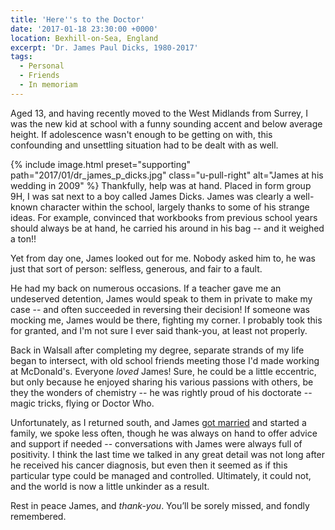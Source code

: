 ```yaml
---
title: 'Here''s to the Doctor'
date: '2017-01-18 23:30:00 +0000'
location: Bexhill-on-Sea, England
excerpt: 'Dr. James Paul Dicks, 1980-2017'
tags:
  - Personal
  - Friends
  - In memoriam
---
```

Aged 13, and having recently moved to the West Midlands from Surrey, I was the new kid at school with a funny sounding accent and below average height. If adolescence wasn't enough to be getting on with, this confounding and unsettling situation had to be dealt with as well.

{% include image.html preset="supporting" path="2017/01/dr_james_p_dicks.jpg" class="u-pull-right" alt="James at his wedding in 2009" %} Thankfully, help was at hand. Placed in form group 9H, I was sat next to a boy called James Dicks. James was clearly a well-known character within the school, largely thanks to some of his strange ideas. For example, convinced that workbooks from previous school years should always be at hand, he carried his around in his bag -- and it weighed a ton!!

Yet from day one, James looked out for me. Nobody asked him to, he was just that sort of person: selfless, generous, and fair to a fault.

He had my back on numerous occasions. If a teacher gave me an undeserved detention, James would speak to them in private to make my case -- and often succeeded in reversing their decision! If someone was mocking me, James would be there, fighting my corner. I probably took this for granted, and I'm not sure I ever said thank-you, at least not properly.

Back in Walsall after completing my degree, separate strands of my life began to intersect, with old school friends meeting those I'd made working at McDonald's. Everyone *loved* James! Sure, he could be a little eccentric, but only because he enjoyed sharing his various passions with others, be they the wonders of chemistry -- he was rightly proud of his doctorate -- magic tricks, flying or Doctor Who.

Unfortunately, as I returned south, and James [got married](https://www.flickr.com/photos/paulrobertlloyd/albums/72157622839452169) and started a family, we spoke less often, though he was always on hand to offer advice and support if needed -- conversations with James were always full of positivity. I think the last time we talked in any great detail was not long after he received his cancer diagnosis, but even then it seemed as if this particular type could be managed and controlled. Ultimately, it could not, and the world is now a little unkinder as a result.

Rest in peace James, and *thank-you*. You’ll be sorely missed, and fondly remembered.

